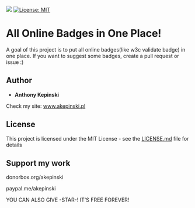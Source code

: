 [![](https://img.shields.io/badge/GITTER-join%20chat-green.svg)](https://gitter.im/akepinski-dev)
[![License: MIT](https://img.shields.io/badge/License-MIT-yellow.svg)](https://opensource.org/licenses/MIT)
# All Online Badges in One Place!

A goal of this project is to put all online badges(like w3c validate badge) in one place.
 If you want to suggest some badges, create a pull request or issue :)
## Author

* **Anthony Kepinski**  

Check my site: www.akepinski.pl

## License

This project is licensed under the MIT License - see the [LICENSE.md](LICENSE.md) file for details

## Support my work

donorbox.org/akepinski

paypal.me/akepinski

YOU CAN ALSO GIVE -STAR-! IT'S FREE FOREVER!

 
